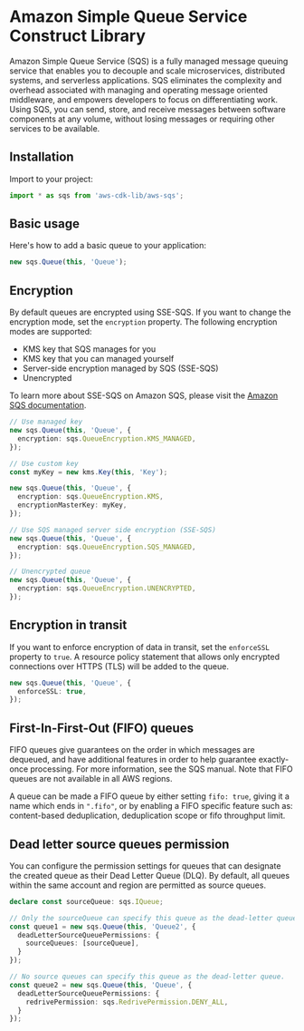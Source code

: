 # Amazon Simple Queue Service Construct Library


Amazon Simple Queue Service (SQS) is a fully managed message queuing service that 
enables you to decouple and scale microservices, distributed systems, and serverless 
applications. SQS eliminates the complexity and overhead associated with managing and 
operating message oriented middleware, and empowers developers to focus on differentiating work. 
Using SQS, you can send, store, and receive messages between software components at any volume, 
without losing messages or requiring other services to be available. 

## Installation

Import to your project:

```ts nofixture
import * as sqs from 'aws-cdk-lib/aws-sqs';
```

## Basic usage


Here's how to add a basic queue to your application:

```ts
new sqs.Queue(this, 'Queue');
```

## Encryption

By default queues are encrypted using SSE-SQS. If you want to change the encryption mode, set the `encryption` property.
The following encryption modes are supported:

* KMS key that SQS manages for you
* KMS key that you can managed yourself
* Server-side encryption managed by SQS (SSE-SQS)
* Unencrypted

To learn more about SSE-SQS on Amazon SQS, please visit the
[Amazon SQS documentation](https://docs.aws.amazon.com/AWSSimpleQueueService/latest/SQSDeveloperGuide/sqs-server-side-encryption.html).

```ts
// Use managed key
new sqs.Queue(this, 'Queue', {
  encryption: sqs.QueueEncryption.KMS_MANAGED,
});

// Use custom key
const myKey = new kms.Key(this, 'Key');

new sqs.Queue(this, 'Queue', {
  encryption: sqs.QueueEncryption.KMS,
  encryptionMasterKey: myKey,
});

// Use SQS managed server side encryption (SSE-SQS)
new sqs.Queue(this, 'Queue', {
  encryption: sqs.QueueEncryption.SQS_MANAGED,
});

// Unencrypted queue
new sqs.Queue(this, 'Queue', {
  encryption: sqs.QueueEncryption.UNENCRYPTED,
});
```

## Encryption in transit

If you want to enforce encryption of data in transit, set the `enforceSSL` property to `true`.
A resource policy statement that allows only encrypted connections over HTTPS (TLS)
will be added to the queue.

```ts
new sqs.Queue(this, 'Queue', {
  enforceSSL: true,
});
```

## First-In-First-Out (FIFO) queues

FIFO queues give guarantees on the order in which messages are dequeued, and have additional
features in order to help guarantee exactly-once processing. For more information, see
the SQS manual. Note that FIFO queues are not available in all AWS regions.

A queue can be made a FIFO queue by either setting `fifo: true`, giving it a name which ends
in `".fifo"`, or by enabling a FIFO specific feature such as: content-based deduplication, 
deduplication scope or fifo throughput limit.

## Dead letter source queues permission

You can configure the permission settings for queues that can designate the created queue as their Dead Letter Queue (DLQ). By default, all queues within the same account and region are permitted as source queues.

```ts
declare const sourceQueue: sqs.IQueue;

// Only the sourceQueue can specify this queue as the dead-letter queue.
const queue1 = new sqs.Queue(this, 'Queue2', {
  deadLetterSourceQueuePermissions: {
    sourceQueues: [sourceQueue],
  }
});

// No source queues can specify this queue as the dead-letter queue.
const queue2 = new sqs.Queue(this, 'Queue', {
  deadLetterSourceQueuePermissions: {
    redrivePermission: sqs.RedrivePermission.DENY_ALL,
  }
});
```
